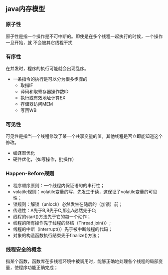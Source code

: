 ## java内存模型

### 原子性
原子性是指一个操作是不可中断的。即使是在多个线程一起执行的时候，一个操作一旦开始，就
不会被其它线程干扰

### 有序性
在并发时，程序的执行可能就会出现乱序。
- 一条指令的执行是可以分为很多步骤的
  - 取指IF
  - 译码和取寄存器操作数ID
  - 执行或有效地址计算EX
  - 存储器访问MEM
  - 写回WB

### 可见性

可见性是指当一个线程修改了某一个共享变量的值，其他线程是否立即能知道这个修改。
 - 编译器优化
 - 硬件优化，（如写操作，批操作）
 
 ### Happen-Before规则
 
 - 程序顺序原则：一个线程内保证语句的串行性；
 - volatile规则：volatile变量的写，先发生于读，这保证了volatile变量的可见性；
 - 锁规则：解锁（unlock）必然发生在随后的（加锁）前；
 - 传递性：A先于B,B先于C,那么A必然先于C;
 - 线程的start()方法先于它的每一个动作；
 - 线程的所有操作先于线程的终结（Thread.join()）;
 - 线程的中断（interrupt()）先于被中断线程的代码；
 - 对象的构造函数执行结束先于finalize()方法；
 
 ### 线程安全的概念
 指某个函数，函数库在多线程环境中被调用时，能够正确地处理各个线程的局部变量，使程序功能正确完成；